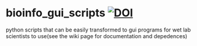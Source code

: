 # bioinfo_gui_scripts [![DOI](https://zenodo.org/badge/DOI/10.5281/zenodo.4066845.svg)](https://doi.org/10.5281/zenodo.4066845)


python scripts that can be easily transformed to gui programs for wet lab scientists to use(see the wiki page for documentation and depedences)
